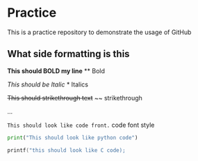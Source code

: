 # Practice
This is a practice repository to demonstrate the usage of GitHub

## What side formatting is this

**This should BOLD my line** ** Bold

*This should be Italic* * Italics

~~This should strikethrough text~~ ~~ strikethrough

...

`This should look like code front.` code font style 

```.py
print("This should look like python code")
```

```.C
printf("this should look like C code);
```
